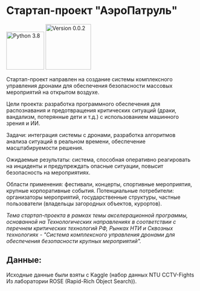 # Стартап-проект "АэроПатруль"

<img src="https://img.shields.io/badge/Python-3.8-9cf" width="100" alt="Python 3.8"> <img src="https://img.shields.io/badge/Version-0.0.2-9cf" width="120" alt="Version 0.0.2">

Стартап-проект направлен на создание системы комплексного управления дронами для обеспечения безопасности массовых мероприятий на открытом воздухе. 

Цели проекта: разработка программного обеспечения для распознавания и предотвращения критических ситуаций (драки, вандализм, потерянные дети и т.д.) с использованием машинного зрения и ИИ. 

Задачи: интеграция системы с дронами, разработка алгоритмов анализа ситуаций в реальном времени, обеспечение масштабируемости решения. 

Ожидаемые результаты: система, способная оперативно реагировать на инциденты и предупреждать опасные ситуации, повысит безопасность на мероприятиях. 

Области применения: фестивали, концерты, спортивные мероприятия, крупные корпоративные события. Потенциальные потребители: организаторы мероприятий, государственные структуры, частные пользователи (владельцы загородных объектов, курортов).

<i> Тема стартап-проекта в рамках темы акселерационной программы, основанной на Технологических направлениях в соответствии с перечнем критических технологий РФ, Рынках НТИ и Сквозных технологиях - "Система комплексного управления дронами для обеспечения безопасности крупных мероприятий". </i>

<h2> Данные: </h2>

Исходные данные были взяты с Kaggle (набор данных NTU CCTV-Fights Из лаборатории ROSE (Rapid-Rich Object Search)).
